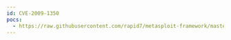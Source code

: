 ```yaml
---
id: CVE-2009-1350
pocs:
  - https://raw.githubusercontent.com/rapid7/metasploit-framework/master/modules/exploits/windows/smb/netidentity_xtierrpcpipe.rb
---
```

